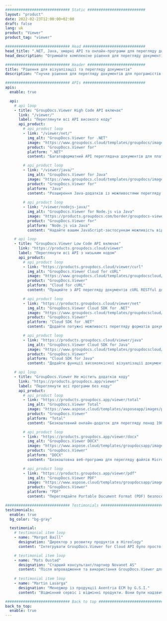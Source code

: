 ```yaml
---
############################# Static ##########################
layout: "product"
date: 2022-02-23T12:00:00+02:00
draft: false
lang: uk
product: "Viewer"
product_tag: "viewer"

############################# Head ############################
head_title: ".NET, Java, хмарні API та онлайн-програми для перегляду документів від GroupDocs"
head_description: "Отримайте комплексне рішення для перегляду документів для програм .NET, Java і Cloud. Переглядайте стандартні формати документів онлайн за допомогою простої функції перетягування."

############################# Header ##########################
title: "Рішення для візуалізації та перегляду документів"
description: "Гнучке рішення для перегляду документів для програмістів і професіоналів, яке дозволяє візуалізувати та відображати широко використовувані формати файлів у будь-якому місці."

############################# APIs ############################
apis:
  enable: true

  api:
    # api loop
    - title: "GroupDocs.Viewer High Code API включає"
      link: "/viewer/"
      label: "Переглянути всі API високого коду"
      api_product:
        # api_product loop
        - link: "/viewer/net/"
          img_alt: "GroupDocs.Viewer for .NET"
          image: "https://www.groupdocs.cloud/templates/groupdocs/images/product-logos/groupdocs-viewer-net.png"
          product: "GroupDocs.Viewer for"
          platform: ".NET"
          content: "Багатоформатний API переглядача документів для платформ .NET і Mono для відтворення понад 190 популярних форматів файлів у ваших програмах."

        # api_product loop
        - link: "/viewer/java/"
          img_alt: "GroupDocs.Viewer for Java"
          image: "https://www.groupdocs.cloud/templates/groupdocs/images/product-logos/groupdocs-viewer-java.png"
          product: "GroupDocs.Viewer for"
          platform: "Java"
          content: "Розширення Java-додатків із можливостями перегляду та відтворення документів для відображення широкого діапазону документів, зображень і діаграм."
        
        # api_product loop
        - link: "/viewer/nodejs-java/"
          img_alt: "GroupDocs.Viewer for Node.js via Java"
          image: "https://products.groupdocs.com/border/groupdocs-viewer-nodejs-java.svg"
          product: "GroupDocs.Viewer for"
          platform: "Node.js via Java"
          content: "Надайте вашим JavaScript-застосункам можливість відображати різні документи Microsoft Office, PDF та зображення для захоплюючого користувацького досвіду."

    # api loop
    - title: "GroupDocs.Viewer Low Code API включає"
      link: "https://products.groupdocs.cloud/viewer"
      label: "Переглянути всі API з низьким кодом"
      api_product:
        # api_product loop
        - link: "https://products.groupdocs.cloud/viewer/curl"
          img_alt: "GroupDocs.Viewer Cloud for cURL"
          image: "https://www.groupdocs.cloud/templates/groupdocscloud/images/sdk/272x272/groupdocs_viewer-for-curl.png"
          product: "GroupDocs.Viewer"
          platform: "Cloud for cURL"
          content: "Працюйте з API перегляду документів cURL RESTful для швидкого рендерингу та відображення Microsoft Office, PDF та інших поширених форматів файлів у ваших програмах."

        # api_product loop
        - link: "https://products.groupdocs.cloud/viewer/net"
          img_alt: "GroupDocs.Viewer Cloud SDK for .NET"
          image: "https://www.groupdocs.cloud/templates/groupdocscloud/images/sdk/272x272/groupdocs_viewer-for-net.png"
          product: "GroupDocs.Viewer"
          platform: "Cloud SDK for .NET"
          content: "Додайте потужні можливості перегляду форматів документів у програмах .NET за допомогою Cloud SDK для .NET. Переглядайте документи у форматі HTML, PDF або як зображення."

        # api_product loop
        - link: "https://products.groupdocs.cloud/viewer/java"
          img_alt: "GroupDocs.Viewer Cloud SDK for Java"
          image: "https://www.groupdocs.cloud/templates/groupdocscloud/images/sdk/272x272/groupdocs_viewer-for-java.png"
          product: "GroupDocs.Viewer"
          platform: "Cloud SDK for Java"
          content: "Додайте функції високоякісної візуалізації документів у свої програми Java за допомогою спеціально розробленого SDK для перегляду документів для Java."

    # api loop
    - title: "GroupDocs.Viewer Не містить додатків коду" 
      link: "https://products.groupdocs.app/viewer"
      label: "Переглянути всі програми без коду"
      api_product:
        # api_product loop
        - link: "https://products.groupdocs.app/viewer/total"
          img_alt: "GroupDocs.Viewer Total"
          image: "https://www.aspose.cloud/templates/asposeapp/images/products/logo/aspose_viewer-app.png"
          product: "GroupDocs.Viewer"
          platform: "Total"
          content: "Безкоштовний онлайн-додаток для перегляду понад 190 форматів файлів у будь-якому браузері на ваш вибір."

        # api_product loop
        - link: "https://products.groupdocs.app/viewer/docx"
          img_alt: "GroupDocs.Viewer DOCX"
          image: "https://www.aspose.cloud/templates/groupdocsapp/images/products/logo/groupdocs_words-app.png"
          product: "GroupDocs.Viewer"
          platform: "DOCX"
          content: "Безкоштовна веб-програма для перегляду файлів Microsoft Word онлайн з будь-якого пристрою."

        # api_product loop
        - link: "https://products.groupdocs.app/viewer/pdf"
          img_alt: "GroupDocs.Viewer PDF"
          image: "https://www.aspose.cloud/templates/groupdocsapp/images/products/logo/groupdocs_pdf-app.png"
          product: "GroupDocs.Viewer"
          platform: "PDF"
          content: "Переглядайте Portable Document Format (PDF) безпосередньо з веб-браузера."

############################# Testimonials ###############################
testimonials:
  enable: true
  bg_color: "bg-gray"

  testimonial:
    # testimonial item loop
    - name: "Margot Baill"
      designation: "Директор з розвитку продуктів в Hireology"
      content: "Інтегрувати GroupDocs.Viewer for Cloud API було просто завдяки фантастичному Ruby SDK. Не так багато компаній, які готові працювати з нами над тим, що ми хочемо. Це чудове партнерство."

    # testimonial item loop
    - name: "Mats Oustad"
      designation: "Старший консультант/партнер Novanet AS"
      content: "Після впровадження та використання GroupDocs.Viewer для .NET у проекті виглядає, що він працює дуже добре. Я перевірив багато документів, і поки що все добре. Усе, що я до нього додав, чудово відображається та виглядає так само добре, як у засобі перегляду PDF чи MS Word."
              
    # testimonial item loop
    - name: "Martin Lasarga"
      designation: "Менеджер із продукції Axentria ECM by G.S.I."
      content: "Відмінний сервіс і відмінні продукти. Вони були надзвичайно корисними та чуйними під час впровадження GroupDocs.Viewer для .NET, тому не можу рекомендувати їх досить високо."

############################# Back to top ###############################
back_to_top:
  enable: true
---
```

